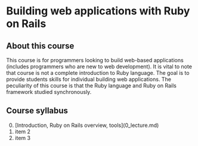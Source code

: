 Building web applications with Ruby on Rails
=============

## About this course

This course is for programmers looking to build web-based applications
(includes programmers who are new to web development).
It is vital to note that course is not a complete introduction to Ruby language.
The goal is to provide students skills for individual building web applications.
The peculiarity of this course is that the Ruby language and Ruby on Rails
framework studied synchronously.

## Course syllabus

<ol start="0">
  <li>[Introduction, Ruby on Rails overview, tools](0_lecture.md)</li>
  <li> item 2</li>
  <li> item 3</li>
</ol>
